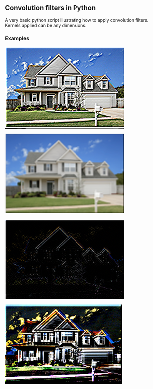 ## Convolution filters in Python
A very basic python script illustrating how to apply convolution filters.
Kernels applied can be any dimensions.

### Examples
![Sharpen](https://raw.githubusercontent.com/wouterken/convolution-filters/master/examples/sharpen.png?raw=true)

![blur](https://raw.githubusercontent.com/wouterken/convolution-filters/master/examples/blur.png?raw=true)

![edges](https://raw.githubusercontent.com/wouterken/convolution-filters/master/examples/edges.png?raw=true)

![darksharp](https://raw.githubusercontent.com/wouterken/convolution-filters/master/examples/darksharp.png?raw=true)
